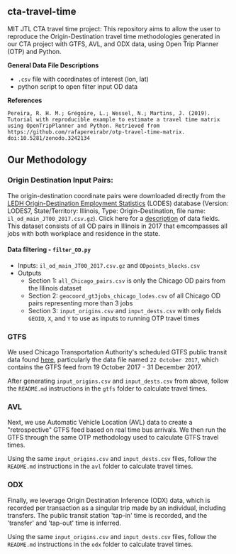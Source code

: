## cta-travel-time
MIT JTL CTA travel time project: This repository aims to allow the user to reproduce the Origin-Destination travel time methodologies generated in our CTA project with GTFS, AVL, and ODX data, using Open Trip Planner (OTP) and Python.

**General Data File Descriptions**
* `.csv` file with coordinates of interest (lon, lat)
* python script to open filter input OD data

**References**
```
Pereira, R. H. M.; Grégoire, L.; Wessel, N.; Martins, J. (2019). Tutorial with reproducible example to estimate a travel time matrix
using OpenTripPlanner and Python. Retrieved from https://github.com/rafapereirabr/otp-travel-time-matrix. 
doi:10.5281/zenodo.3242134
```



## Our Methodology

### Origin Destination Input Pairs: 
The origin-destination coordinate pairs were downloaded directly from the [LEDH Origin-Destination Employment Statistics](https://lehd.ces.census.gov/data/) (LODES) database (Version: LODES7, State/Territory: Illinois, Type: Origin-Destination, file name: `il_od_main_JT00_2017.csv.gz`). Click here for a [description](https://lehd.ces.census.gov/data/lodes/LODES7/LODESTechDoc7.4.pdf) of data fields. This dataset consists of all OD pairs in Illinois in 2017 that emcompasses all jobs with both workplace and residence in the state. 

#### Data filtering - `filter_OD.py` 
* Inputs: `il_od_main_JT00_2017.csv.gz` and `ODpoints_blocks.csv` 
* Outputs
     * Section 1: `all_Chicago_pairs.csv` is only the Chicago OD pairs from the Illinois dataset
     * Section 2: `geocoord_gt3jobs_chicago_lodes.csv` of all Chicago OD pairs representing more than 3 jobs
     * Section 3: `input_origins.csv` and `input_dests.csv` with only fields `GEOID`, `X`, and `Y` to use as inputs to running OTP travel times

### GTFS
We used Chicago Transportation Authority's scheduled GTFS public transit data found [here](https://transitfeeds.com/p/chicago-transit-authority/165), particularly the data file named `22 October 2017`, which contains the GTFS feed from 19 October 2017 - 31 December 2017. 

After generating `input_origins.csv` and `input_dests.csv` from above, follow the `README.md` instructions in the `gtfs` folder to calculate travel times. 

### AVL 
Next, we use Automatic Vehicle Location (AVL) data to create a "retrospective" GTFS feed based on real time bus arrivals. We then run the GTFS through the same OTP methodology used to calculate GTFS travel times.

Using the same `input_origins.csv` and `input_dests.csv` files, follow the `README.md` instructions in the `avl` folder to calculate travel times. 

### ODX
Finally, we leverage Origin Destination Inference (ODX) data, which is recorded per transaction as a singular trip made by an individual, including transfers. The public transit station 'tap-in' time is recorded, and the 'transfer' and 'tap-out' time is inferred.

Using the same `input_origins.csv` and `input_dests.csv` files, follow the `README.md` instructions in the `odx` folder to calculate travel times. 
